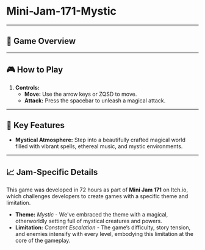 # Mini-Jam-171-Mystic
---

## 📜 Game Overview

---

## 🎮 How to Play

1. **Controls:**
   - **Move:** Use the arrow keys or ZQSD to move.
   - **Attack:** Press the spacebar to unleash a magical attack.

---

## 🌌 Key Features

- **Mystical Atmosphere:** Step into a beautifully crafted magical world filled with vibrant spells, ethereal music, and mystic environments.

---

## 📈 Jam-Specific Details

This game was developed in 72 hours as part of **Mini Jam 171** on Itch.io, which challenges developers to create games with a specific theme and limitation.

- **Theme:** *Mystic* - We've embraced the theme with a magical, otherworldly setting full of mystical creatures and powers.
- **Limitation:** *Constant Escalation* - The game’s difficulty, story tension, and enemies intensify with every level, embodying this limitation at the core of the gameplay.
